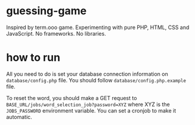 # guessing-game
Inspired by term.ooo game. Experimenting with pure PHP, HTML, CSS and JavaScript. No frameworks. No libraries.

# how to run
All you need to do is set your database connection information on `database/config.php` file. You should follow `database/config.php.example` file.

To reset the word, you should make a GET request to `BASE_URL/jobs/word_selection_job?password=XYZ` where XYZ is the `JOBS_PASSWORD` environment variable. You can set a cronjob to make it automatic.
